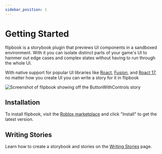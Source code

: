 ```yaml
---
sidebar_position: 1
---
```


# Getting Started

flipbook is a storybook plugin that previews UI components in a sandboxed environment. With it you can isolate distinct parts of your game's UI to hammer out edge cases and complex states without having to run through the whole UI.

With native support for popular UI libraries like [Roact](https://github.com/roblox/roact), [Fusion](https://github.com/Elttob/Fusion), and [Roact 17](https://github.com/grilme99/CorePackages#roact17), no matter how you create UI you can write a story for it in flipbook

![Screenshot of flipbook showing off the ButtonWithControls story](/main-screenshot.png)

## Installation

To install flipbook, visit the [Roblox marketplace](https://www.roblox.com/library/8517129161) and click "Install" to get the latest version.

## Writing Stories

Learn how to create a storybook and stories on the [Writing Stories](writing-stories.md) page.
